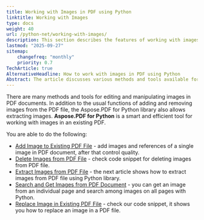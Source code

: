 ```yaml
---
title: Working with Images in PDF using Python
linktitle: Working with Images
type: docs
weight: 40
url: /python-net/working-with-images/
description: This section describes the features of working with images in a PDF file using Python library.
lastmod: "2025-09-27"
sitemap:
    changefreq: "monthly"
    priority: 0.7
TechArticle: true
AlternativeHeadline: How to work with images in PDF using Python
Abstract: The article discusses various methods and tools available for editing and manipulating images within PDF documents, with a focus on the Aspose.PDF for Python library. This library offers a range of functionalities beyond the standard operations of adding and removing images. Specifically, it allows users to extract images from existing PDF files efficiently. The article outlines key features of the Aspose.PDF for Python tool, including the ability to add images to an existing PDF document while controlling the image quality, delete images from a PDF file using provided code snippets, and extract images using the Python library. Each feature is linked to further detailed guides for implementation.
---
```


There are many methods and tools for editing and manipulating images in PDF documents.
In addition to the usual functions of adding and removing images from the PDF file, the Aspose.PDF for Python library also allows extracting images.
**Aspose.PDF for Python** is a smart and efficient tool for working with images in an existing PDF.

You are able to do the following:

- [Add Image to Existing PDF File](/pdf/python-net/add-image-to-existing-pdf-file/) - add images and references of a single image in PDF document, after that control quality.
- [Delete Images from PDF File](/pdf/python-net/delete-images-from-pdf-file/) - check code snippet for deleting images from PDF file.
- [Extract Images from PDF File](/pdf/python-net/extract-images-from-pdf-file/) - the next article shows how to extract images from PDF file using Python library.
- [Search and Get Images from PDF Document](/pdf/python-net/search-and-get-images-from-pdf-document/) - you can get an image from an individual page and search among images on all pages with Python.
- [Replace Image in Existing PDF File](/pdf/python-net/replace-image-in-existing-pdf-file/) - check our code snippet, it shows you how to replace an image in a PDF file.

